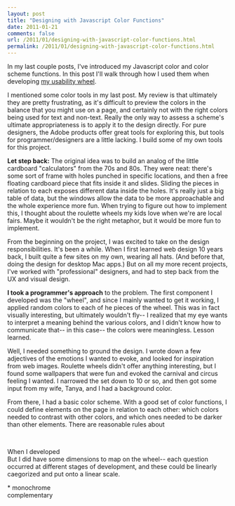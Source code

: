 ```yaml
---
layout: post
title: "Designing with Javascript Color Functions"
date: 2011-01-21
comments: false
url: /2011/01/designing-with-javascript-color-functions.html
permalink: /2011/01/designing-with-javascript-color-functions.html
---
```


In my last couple posts, I've introduced my Javascript color and color scheme functions. In this post I'll walk through how I used them when developing [my usability wheel](http://uxspoke.com/).  
  
  
I mentioned some color tools in my last post. My review is that ultimately they are pretty frustrating, as it's difficult to preview the colors in the balance that you might use on a page, and certainly not with the right colors being used for text and non-text. Really the only way to assess a scheme's ultimate appropriateness is to apply it to the design directly. For pure designers, the Adobe products offer great tools for exploring this, but tools for programmer/designers are a little lacking. I build some of my own tools for this project.  
  
**Let step back:** The original idea was to build an analog of the little cardboard "calculators" from the 70s and 80s. They were neat: there's some sort of frame with holes punched in specific locations, and then a free floating cardboard piece that fits inside it and slides. Sliding the pieces in relation to each exposes different data inside the holes. It's really just a big table of data, but the windows allow the data to be more approachable and the whole experience more fun. When trying to figure out how to implement this, I thought about the roulette wheels my kids love when we're are local fairs. Maybe it wouldn't be the right metaphor, but it would be more fun to implement.  
  
From the beginning on the project, I was excited to take on the design responsibilities. It's been a while. When I first learned web design 10 years back, I built quite a few sites on my own, wearing all hats. (And before that, doing the design for desktop Mac apps.) But on all my more recent projects, I've worked with "professional" designers, and had to step back from the UX and visual design.  
  
**I took a programmer's approach** to the problem. The first component I developed was the "wheel", and since I mainly wanted to get it working, I applied random colors to each of he pieces of the wheel. This was in fact visually interesting, but ultimately wouldn't fly-- I realized that my eye wants to interpret a meaning behind the various colors, and I didn't know how to communicate that-- in this case-- the colors were meaningless. Lesson learned.  
  
Well, I needed something to ground the design. I wrote down a few adjectives of the emotions I wanted to evoke, and looked for inspiration from web images. Roulette wheels didn't offer anything interesting, but I found some wallpapers that were fun and evoked the carnival and circus feeling I wanted. I narrowed the set down to 10 or so, and then got some input from my wife, Tanya, and I had a background color.  
  
From there, I had a basic color scheme. With a good set of color functions, I could define elements on the page in relation to each other: which colors needed to contrast with other colors, and which ones needed to be darker than other elements. There are reasonable rules about   
  
  
  
&nbsp;   
  
  
When I developed  
But I did have some dimensions to map on the wheel-- each question occurred at different stages of development, and these could be linearly caegorized and put onto a linear scale.   
  
  
\* monochrome  
complementary

